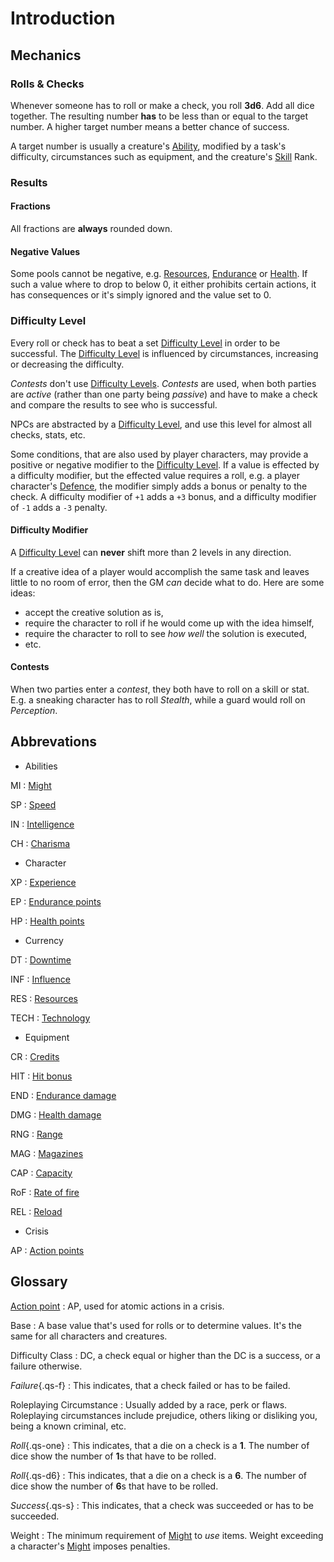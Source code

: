 # Introduction

## Mechanics

### Rolls & Checks

Whenever someone has to roll or make a check, you roll **3d6**. Add all dice
together. The resulting number **has** to be less than or equal to the target
number. A higher target number means a better chance of success.

A target number is usually a creature's [Ability](/character#abilities),
modified by a task's difficulty, circumstances such as equipment, and the
creature's [Skill](/character/skills#skills) Rank.

### Results

#### Fractions

All fractions are **always** rounded down.

#### Negative Values

Some pools cannot be negative, e.g. [Resources](/character#resources-res),
[Endurance](/character#endurance) or [Health](/character#health). If such a
value where to drop to below 0, it either prohibits certain actions, it has
consequences or it's simply ignored and the value set to 0.

### Difficulty Level

Every roll or check has to beat a set [Difficulty Level](/crisis#difficulty) in
order to be successful. The [Difficulty Level](/crisis#difficulty) is influenced
by circumstances, increasing or decreasing the difficulty.

*Contests* don't use [Difficulty Levels](/crisis#difficulty). *Contests* are
used, when both parties are *active* (rather than one party being *passive*) and
have to make a check and compare the results to see who is successful.

NPCs are abstracted by a [Difficulty Level](/crisis#difficulty), and use this
level for almost all checks, stats, etc.

Some conditions, that are also used by player characters, may provide a positive
or negative modifier to the [Difficulty Level](/crisis#difficulty). If a value
is effected by a difficulty modifier, but the effected value requires a roll,
e.g. a player character's [Defence](/crisis#defence), the modifier simply adds a
bonus or penalty to the check. A difficulty modifier of `+1` adds a `+3` bonus,
and a difficulty modifier of `-1` adds a `-3` penalty.

#### Difficulty Modifier

A [Difficulty Level](/crisis#difficulty) can **never** shift more than 2 levels
in any direction.

If a creative idea of a player would accomplish the same task and leaves little
to no room of error, then the GM *can* decide what to do. Here are some ideas:

* accept the creative solution as is,
* require the character to roll if he would come up with the idea himself,
* require the character to roll to see *how well* the solution is executed,
* etc.

#### Contests

When two parties enter a *contest*, they both have to roll on a skill or stat.
E.g. a sneaking character has to roll *Stealth*, while a guard would roll on
*Perception*.

## Abbrevations

<div class="dl-horizontal" markdown="1">
<div class="col-layout-start"></div>

* Abilities

MI
:   [Might](/character#might-mi)

SP
:   [Speed](/character#speed-sp)

IN
:   [Intelligence](/character#intelligence-in)

CH
:   [Charisma](/character#charisma-ch)

* Character

XP
:   [Experience](/character#experience-xp)

EP
:   [Endurance points](/character#endurance-ep)

HP
:   [Health points](/character#health-hp)

* Currency

DT
:   [Downtime](/character#downtime-dt)

INF
:   [Influence](/character#influence-inf)

RES
:   [Resources](/character#resources-res)

TECH
:   [Technology](/character#technology-tech)

<div class="col-layout-end"></div>
<div class="col-layout-start"></div>

* Equipment

CR
:   [Credits](/character/equipment#credits)

HIT
:   [Hit bonus](/character/equipment/#weapons)

END
:   [Endurance damage](/character/equipment/#weapons)

DMG
:   [Health damage](/character/equipment/#weapons)

RNG
:   [Range](/character/equipment/#weapons)

MAG
:   [Magazines](/character/equipment/#weapons)

CAP
:   [Capacity](/character/equipment/#weapons)

RoF
:   [Rate of fire](/character/equipment/#weapons)

REL
:   [Reload](/character/equipment/#weapons)

* Crisis

AP
: [Action points](/crisis#actions)

<div class="col-layout-end clearfix"></div>
</div>

## Glossary

[Action point](/crisis#actions)
:   AP, used for atomic actions in a crisis.

Base
:   A base value that's used for rolls or to determine values. It's the same for
all characters and creatures.

Difficulty Class
:   DC, a check equal or higher than the DC is a success, or a failure
otherwise.

*Failure*{.qs-f}
:   This indicates, that a check failed or has to be failed.

Roleplaying Circumstance
:   Usually added by a race, perk or flaws. Roleplaying circumstances include
prejudice, others liking or disliking you, being a known criminal, etc.

*Roll*{.qs-one}
:   This indicates, that a die on a check is a **1**. The number of dice show
the number of **1**s that have to be rolled.

*Roll*{.qs-d6}
:   This indicates, that a die on a check is a **6**. The number of dice show
the number of **6**s that have to be rolled.

*Success*{.qs-s}
:   This indicates, that a check was succeeded or has to be succeeded.

Weight
:   The minimum requirement of [Might](/character#might-mi) to *use* items.
Weight exceeding a character's [Might](/character#might-mi) imposes penalties.
